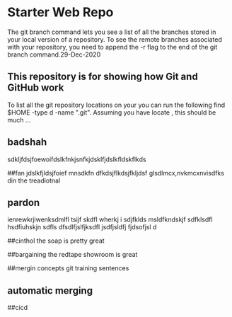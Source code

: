 # Starter Web Repo
The git branch command lets you see a list of all the branches stored in your local version of a repository. To see the remote branches associated with your repository, you need to append the -r flag to the end of the git branch command.29-Dec-2020

## This repository is for showing how Git and GitHub work
To list all the git repository locations on your you can run the following find $HOME -type d -name ".git". Assuming you have locate , this should be much ...

## badshah
sdkljfdsjfoewoifdslkfnkjsnfkjdsklfjdslkfldskflkds

##fan
jdslkfjldsjfoief mnsdkfn
dfkdsjflkdsjfkljdsf
glsdlmcx,nvkmcxnvisdfks
din the treadiotnal 

## pardon
ienrewkrjiwenksdmlfl tsijf skdfl wherkj  i sdjfklds msldfkndskjf
sdfklsdfl hsdfiuhskjn 
sdfls dfsdlfjslfjksdfl jsdfjsldfj fjdsofjsl d

##cinthol
the soap is pretty great


##bargaining
the redtape showroom is great

##mergin concepts
git training sentences

## automatic merging
##cicd





